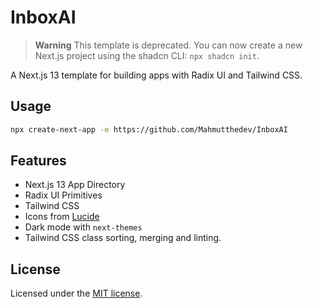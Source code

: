 # InboxAI

> **Warning**
> This template is deprecated. You can now create a new Next.js project using the shadcn CLI: `npx shadcn init`.

A Next.js 13 template for building apps with Radix UI and Tailwind CSS.

## Usage

```bash
npx create-next-app -e https://github.com/Mahmutthedev/InboxAI
```

## Features

- Next.js 13 App Directory
- Radix UI Primitives
- Tailwind CSS
- Icons from [Lucide](https://lucide.dev)
- Dark mode with `next-themes`
- Tailwind CSS class sorting, merging and linting.

## License

Licensed under the [MIT license](https://github.com/shadcn/ui/blob/main/LICENSE.md).
